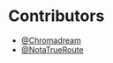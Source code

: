 # Contributors

* [@Chromadream](https://github.com/Chromadream/)
* [@NotaTrueRoute](https://github.com/NotaTrueRoute)